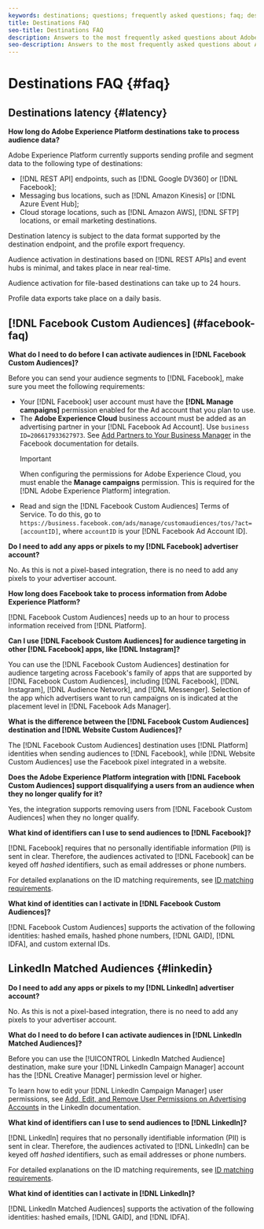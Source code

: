 ```yaml
---
keywords: destinations; questions; frequently asked questions; faq; destinations faq
title: Destinations FAQ
seo-title: Destinations FAQ
description: Answers to the most frequently asked questions about Adobe Experience Platform Destinations
seo-description: Answers to the most frequently asked questions about Adobe Experience Platform Destinations
---
```


# Destinations FAQ {#faq}

## Destinations latency {#latency}

**How long do Adobe Experience Platform destinations take to process audience data?**

Adobe Experience Platform currently supports sending profile and segment data to the following type of destinations:

* [!DNL REST API] endpoints, such as [!DNL Google DV360] or [!DNL Facebook];
* Messaging bus locations, such as [!DNL Amazon Kinesis] or [!DNL Azure Event Hub];
* Cloud storage locations, such as [!DNL Amazon AWS], [!DNL SFTP] locations, or email marketing destinations.

Destination latency is subject to the data format supported by the destination endpoint, and the profile export frequency.

Audience activation in destinations based on [!DNL REST APIs] and event hubs is minimal, and takes place in near real-time.

Audience activation for file-based destinations can take up to 24 hours.

Profile data exports take place on a daily basis.

## [!DNL Facebook Custom Audiences] (#facebook-faq)

**What do I need to do before I can activate audiences in [!DNL Facebook Custom Audiences]?**

Before you can send your audience segments to [!DNL Facebook], make sure you meet the following requirements:

* Your [!DNL Facebook] user account must have the **[!DNL Manage campaigns]** permission enabled for the Ad account that you plan to use.
* The **Adobe Experience Cloud** business account must be added as an advertising partner in your [!DNL Facebook Ad Account]. Use `business ID=206617933627973`. See [Add Partners to Your Business Manager](https://www.facebook.com/business/help/1717412048538897) in the Facebook documentation for details.
    >[!IMPORTANT]
    >
    > When configuring the permissions for Adobe Experience Cloud, you must enable the **Manage campaigns** permission. This is required for the [!DNL Adobe Experience Platform] integration.
* Read and sign the [!DNL Facebook Custom Audiences] Terms of Service. To do this, go to `https://business.facebook.com/ads/manage/customaudiences/tos/?act=[accountID]`, where `accountID` is your [!DNL Facebook Ad Account ID].

**Do I need to add any apps or pixels to my [!DNL Facebook] advertiser account?**

No. As this is not a pixel-based integration, there is no need to add any pixels to your advertiser account.

**How long does Facebook take to process information from Adobe Experience Platform?**

[!DNL Facebook Custom Audiences] needs up to an hour to process information received from [!DNL Platform].

**Can I use [!DNL Facebook Custom Audiences] for audience targeting in other [!DNL Facebook] apps, like [!DNL Instagram]?**

You can use the [!DNL Facebook Custom Audiences] destination for audience targeting across Facebook's family of apps that are supported by [!DNL Facebook Custom Audiences], including [!DNL Facebook], [!DNL Instagram], [!DNL Audience Network], and [!DNL Messenger]. Selection of the app which advertisers want to run campaigns on is indicated at the placement level in [!DNL Facebook Ads Manager].

**What is the difference between the [!DNL Facebook Custom Audiences] destination and [!DNL Website Custom Audiences]?**

The [!DNL Facebook Custom Audiences] destination uses [!DNL Platform] identities when sending audiences to [!DNL Facebook], while [!DNL Website Custom Audiences] use the Facebook pixel integrated in a website.

**Does the Adobe Experience Platform integration with [!DNL Facebook Custom Audiences] support disqualifying a users from an audience when they no longer qualify for it?**

Yes, the integration supports removing users from [!DNL Facebook Custom Audiences] when they no longer qualify.

**What kind of identifiers can I use to send audiences to [!DNL Facebook]?**

[!DNL Facebook] requires that no personally identifiable information (PII) is sent in clear. Therefore, the audiences activated to [!DNL Facebook] can be keyed off *hashed* identifiers, such as email addresses or phone numbers.

For detailed explanations on the ID matching requirements, see [ID matching requirements](catalog/social/facebook.md#id-matching-requirements).

**What kind of identities can I activate in [!DNL Facebook Custom Audiences]?**

[!DNL Facebook Custom Audiences] supports the activation of the following identities: hashed emails, hashed phone numbers, [!DNL GAID], [!DNL IDFA], and custom external IDs.

## LinkedIn Matched Audiences {#linkedin}

**Do I need to add any apps or pixels to my [!DNL LinkedIn] advertiser account?**

No. As this is not a pixel-based integration, there is no need to add any pixels to your advertiser account.

**What do I need to do before I can activate audiences in [!DNL LinkedIn Matched Audiences]?**

Before you can use the [!UICONTROL LinkedIn Matched Audience] destination, make sure your [!DNL LinkedIn Campaign Manager] account has the [!DNL Creative Manager] permission level or higher.

To learn how to edit your [!DNL LinkedIn Campaign Manager] user permissions, see [Add, Edit, and Remove User Permissions on Advertising Accounts](https://www.linkedin.com/help/lms/answer/5753) in the LinkedIn documentation.

**What kind of identifiers can I use to send audiences to [!DNL LinkedIn]?**

[!DNL LinkedIn] requires that no personally identifiable information (PII) is sent in clear. Therefore, the audiences activated to [!DNL LinkedIn] can be keyed off *hashed* identifiers, such as email addresses or phone numbers.

For detailed explanations on the ID matching requirements, see [ID matching requirements](catalog/social/linkedin.md#id-matching-requirements).

**What kind of identities can I activate in [!DNL LinkedIn]?**

[!DNL LinkedIn Matched Audiences] supports the activation of the following identities: hashed emails, [!DNL GAID], and [!DNL IDFA].
